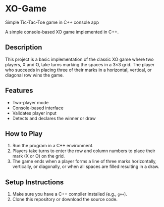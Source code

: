 # XO-Game
Simple Tic-Tac-Toe game in C++ console app



A simple console-based XO game implemented in C++.

## Description

This project is a basic implementation of the classic XO  game where two players, X and O, take turns marking the spaces in a 3×3 grid. The player who succeeds in placing three of their marks in a horizontal, vertical, or diagonal row wins the game.

## Features

- Two-player mode
- Console-based interface
- Validates player input
- Detects and declares the winner or draw

## How to Play

1. Run the program in a C++ environment.
2. Players take turns to enter the row and column numbers to place their mark (X or O) on the grid.
3. The game ends when a player forms a line of three marks horizontally, vertically, or diagonally, or when all spaces are filled resulting in a draw.

## Setup Instructions

1. Make sure you have a C++ compiler installed (e.g., `g++`).
2. Clone this repository or download the source code.

